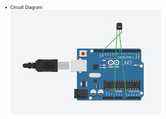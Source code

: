 * Circuit Diagram
![alt text](https://raw.githubusercontent.com/wanZ772/stress_detection_system/master/documentation/Body%20Temperature%20circuit%20-%20TMP36.png?raw=true)